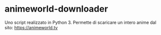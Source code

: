 # animeworld-downloader
Uno script realizzato in Python 3. Permette di scaricare un intero anime dal sito: https://animeworld.tv
